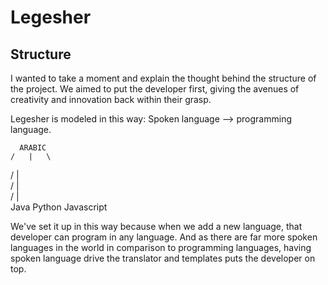 # Legesher

## Structure
I wanted to take a moment and explain the thought behind the structure of the project. We aimed to put the developer first, giving the avenues of creativity and innovation back within their grasp.

Legesher is modeled in this way: Spoken language --> programming language.

      ARABIC
    /   |   \
   /    |    \
  /     |     \
 /      |      \
Java  Python  Javascript

We've set it up in this way because when we add a new language, that developer can program in any language. And as there are far more spoken languages in the world in comparison to programming languages, having spoken language drive the translator and templates puts the developer on top. 
